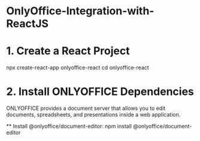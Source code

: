 # OnlyOffice-Integration-with-ReactJS
# 1. Create a React Project
npx create-react-app onlyoffice-react
cd onlyoffice-react

# 2. Install ONLYOFFICE Dependencies
ONLYOFFICE provides a document server that allows you to edit documents, spreadsheets, and presentations inside a web application.

** Install @onlyoffice/document-editor:
npm install @onlyoffice/document-editor
